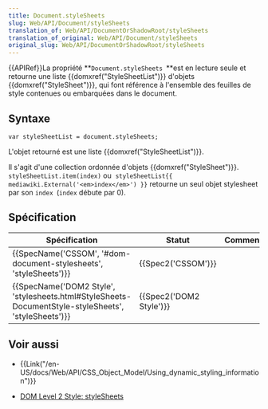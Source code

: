 ```yaml
---
title: Document.styleSheets
slug: Web/API/Document/styleSheets
translation_of: Web/API/DocumentOrShadowRoot/styleSheets
translation_of_original: Web/API/Document/styleSheets
original_slug: Web/API/DocumentOrShadowRoot/styleSheets
---
```

{{APIRef}}La propriété **`Document.styleSheets `**est en lecture seule et retourne une liste {{domxref("StyleSheetList")}} d'objets {{domxref("StyleSheet")}}, qui font référence à l'ensemble des feuilles de style contenues ou embarquées dans le document.

## Syntaxe

    var styleSheetList = document.styleSheets;

L'objet retourné est une liste {{domxref("StyleSheetList")}}.

Il s'agit d'une collection ordonnée d'objets {{domxref("StyleSheet")}}. `styleSheetList.item(index)` ou  `styleSheetList{{ mediawiki.External('<em>index</em>') }}` retourne un seul objet stylesheet par son `index `(`index` débute par 0).

## Spécification

| Spécification                                                                                                                        | Statut                           | Commentaire |
| ------------------------------------------------------------------------------------------------------------------------------------ | -------------------------------- | ----------- |
| {{SpecName('CSSOM', '#dom-document-stylesheets', 'styleSheets')}}                                             | {{Spec2('CSSOM')}}         |             |
| {{SpecName('DOM2 Style', 'stylesheets.html#StyleSheets-DocumentStyle-styleSheets', 'styleSheets')}} | {{Spec2('DOM2 Style')}} |             |

## Voir aussi

- {{Link("/en-US/docs/Web/API/CSS_Object_Model/Using_dynamic_styling_information")}}

<!---->

- [DOM Level 2 Style: styleSheets](http://www.w3.org/TR/DOM-Level-2-Style/stylesheets.html#StyleSheets-DocumentStyle-styleSheets)
